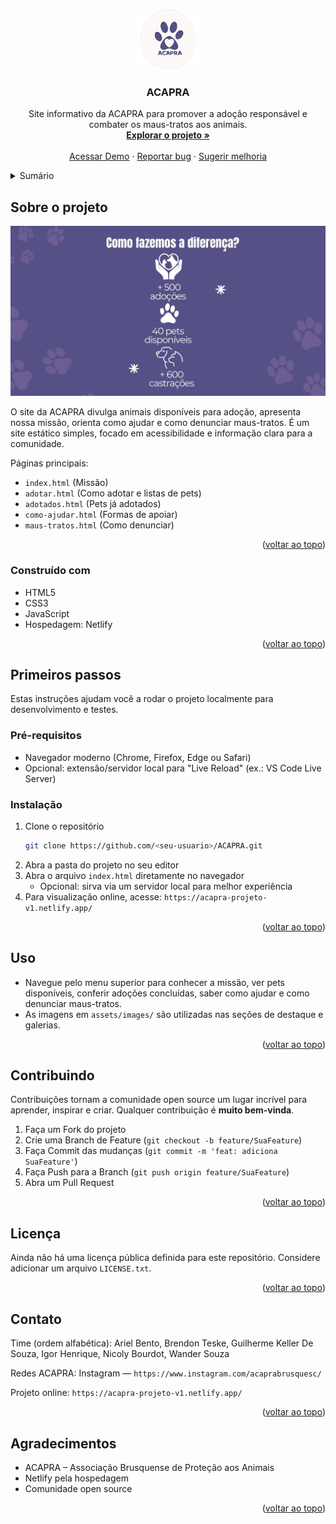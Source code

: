 <!-- Improved compatibility of back to top link: See: https://github.com/othneildrew/Best-README-Template/pull/73 -->

<a id="readme-top"></a>

<!-- PROJECT LOGO -->
<br />
<div align="center">
  <a href="./">
    <img src="assets/images/header/logo.png" alt="Logo" width="96" height="96">
  </a>

  <h3 align="center">ACAPRA</h3>

  <p align="center">
    Site informativo da ACAPRA para promover a adoção responsável e combater os maus-tratos aos animais.
    <br />
    <a href="./"><strong>Explorar o projeto »</strong></a>
    <br />
    <br />
    <a href="https://acapra-projeto-v1.netlify.app/">Acessar Demo</a>
    &middot;
    <a href="issues/new?labels=bug&template=bug-report---.md">Reportar bug</a>
    &middot;
    <a href="issues/new?labels=enhancement&template=feature-request---.md">Sugerir melhoria</a>
  </p>
</div>

<!-- TABLE OF CONTENTS -->
<details>
  <summary>Sumário</summary>
  <ol>
    <li>
      <a href="#sobre-o-projeto">Sobre o projeto</a>
      <ul>
        <li><a href="#construido-com">Construído com</a></li>
      </ul>
    </li>
    <li>
      <a href="#primeiros-passos">Primeiros passos</a>
      <ul>
        <li><a href="#pre-requisitos">Pré-requisitos</a></li>
        <li><a href="#instalacao">Instalação</a></li>
      </ul>
    </li>
    <li><a href="#uso">Uso</a></li>
    <li><a href="#contribuindo">Contribuindo</a></li>
    <li><a href="#licenca">Licença</a></li>
    <li><a href="#contato">Contato</a></li>
    <li><a href="#agradecimentos">Agradecimentos</a></li>
  </ol>
</details>

<!-- ABOUT THE PROJECT -->

## Sobre o projeto

[![Screenshot do Projeto](assets/images/home/como-fazemos-a-diferenca.png)](https://acapra-projeto-v1.netlify.app/)

O site da ACAPRA divulga animais disponíveis para adoção, apresenta nossa missão, orienta como ajudar e como denunciar maus-tratos. É um site estático simples, focado em acessibilidade e informação clara para a comunidade.

Páginas principais:
- `index.html` (Missão)
- `adotar.html` (Como adotar e listas de pets)
- `adotados.html` (Pets já adotados)
- `como-ajudar.html` (Formas de apoiar)
- `maus-tratos.html` (Como denunciar)

<p align="right">(<a href="#readme-top">voltar ao topo</a>)</p>

### Construído com

- HTML5
- CSS3  
- JavaScript
- Hospedagem: Netlify

<p align="right">(<a href="#readme-top">voltar ao topo</a>)</p>

<!-- GETTING STARTED -->

## Primeiros passos

Estas instruções ajudam você a rodar o projeto localmente para desenvolvimento e testes.

### Pré-requisitos

- Navegador moderno (Chrome, Firefox, Edge ou Safari)
- Opcional: extensão/servidor local para "Live Reload" (ex.: VS Code Live Server)

### Instalação

1. Clone o repositório
   ```sh
   git clone https://github.com/<seu-usuario>/ACAPRA.git
   ```
2. Abra a pasta do projeto no seu editor
3. Abra o arquivo `index.html` diretamente no navegador
   - Opcional: sirva via um servidor local para melhor experiência
4. Para visualização online, acesse: `https://acapra-projeto-v1.netlify.app/`

<p align="right">(<a href="#readme-top">voltar ao topo</a>)</p>

<!-- USAGE EXAMPLES -->

## Uso

- Navegue pelo menu superior para conhecer a missão, ver pets disponíveis, conferir adoções concluídas, saber como ajudar e como denunciar maus-tratos.
- As imagens em `assets/images/` são utilizadas nas seções de destaque e galerias.

<p align="right">(<a href="#readme-top">voltar ao topo</a>)</p>

<!-- CONTRIBUTING -->

## Contribuindo

Contribuições tornam a comunidade open source um lugar incrível para aprender, inspirar e criar. Qualquer contribuição é **muito bem-vinda**.

1. Faça um Fork do projeto
2. Crie uma Branch de Feature (`git checkout -b feature/SuaFeature`)
3. Faça Commit das mudanças (`git commit -m 'feat: adiciona SuaFeature'`)
4. Faça Push para a Branch (`git push origin feature/SuaFeature`)
5. Abra um Pull Request

<p align="right">(<a href="#readme-top">voltar ao topo</a>)</p>

<!-- LICENSE -->

## Licença

Ainda não há uma licença pública definida para este repositório. Considere adicionar um arquivo `LICENSE.txt`.

<p align="right">(<a href="#readme-top">voltar ao topo</a>)</p>

<!-- CONTACT -->

## Contato

Time (ordem alfabética): Ariel Bento, Brendon Teske, Guilherme Keller De Souza, Igor Henrique, Nicoly Bourdot, Wander Souza

Redes ACAPRA: Instagram — `https://www.instagram.com/acaprabrusquesc/`

Projeto online: `https://acapra-projeto-v1.netlify.app/`

<p align="right">(<a href="#readme-top">voltar ao topo</a>)</p>

<!-- ACKNOWLEDGMENTS -->

## Agradecimentos

- ACAPRA – Associação Brusquense de Proteção aos Animais
- Netlify pela hospedagem
- Comunidade open source

<p align="right">(<a href="#readme-top">voltar ao topo</a>)</p>


